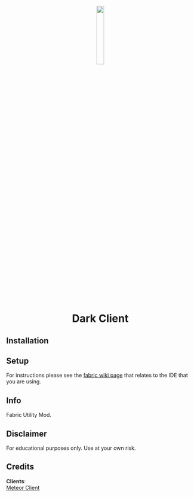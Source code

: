 
<p align="center">
<img src="https://cdn.discordapp.com/icons/1063226592274419852/54eb3bd141716b6fa08f544184050cec-modified.png?size=4096" width="20%"/>
</p>

<h1 align="center">Dark Client</h1>


## Installation

## Setup

For instructions please see the [fabric wiki page](https://fabricmc.net/wiki/tutorial:setup) that relates to the IDE that you are using.

## Info

Fabric Utility Mod.

## Disclaimer

For educational purposes only. Use at your own risk.

## Credits
**Clients**:  
[Meteor Client](https://github.com/MeteorDevelopment/meteor-client)  
